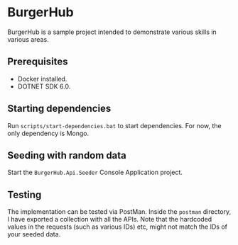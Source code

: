 # BurgerHub
BurgerHub is a sample project intended to demonstrate various skills in various areas.

## Prerequisites
- Docker installed.
- DOTNET SDK 6.0.

## Starting dependencies
Run `scripts/start-dependencies.bat` to start dependencies. For now, the only dependency is Mongo.

## Seeding with random data
Start the `BurgerHub.Api.Seeder` Console Application project.

## Testing
The implementation can be tested via PostMan. Inside the `postman` directory, I have exported a collection with all the APIs. Note that the hardcoded values in the requests (such as various IDs) etc, might not match the IDs of your seeded data.
